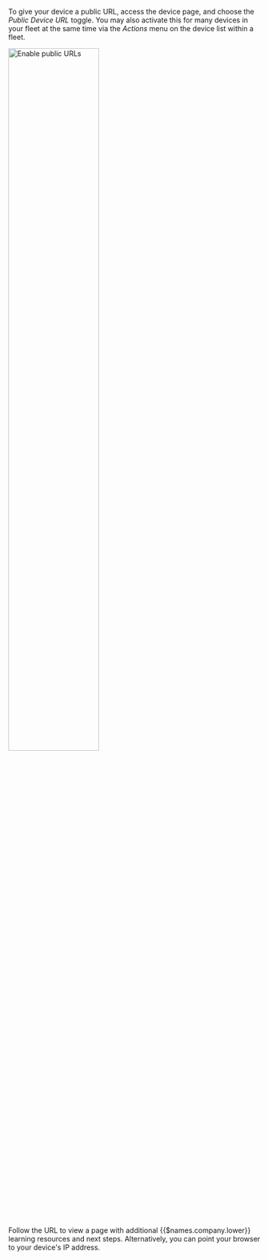 To give your device a public URL, access the device page, and choose the _Public Device URL_ toggle. You may also activate this for many devices in your fleet at the same time via the _Actions_ menu on the device list within a fleet.

<img alt="Enable public URLs" src="/img/common/device/enable-public-url-device.png" width="60%">

Follow the URL to view a page with additional {{$names.company.lower}} learning resources and next steps. Alternatively, you can point your browser to your device's IP address.
